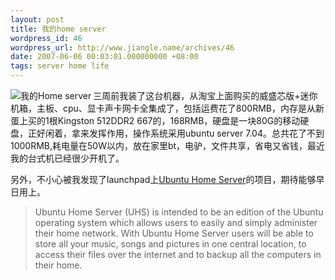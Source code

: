 ```yaml
---
layout: post
title: 我的home server
wordpress_id: 46
wordpress_url: http://www.jiangle.name/archives/46
date: 2007-06-06 00:03:01.000000000 +08:00
tags: server home life
---
```

<a href="http://www.jiangle.name/wp-content/uploads/2007/06/p6050008.JPG" title="我的Home server"><img src="http://www.jiangle.name/wp-content/uploads/2007/06/p6050008.thumbnail.JPG" title="我的Home server" alt="我的Home server" align="left" /></a>
三周前我装了这台机器，从淘宝上面购买的威盛芯版+迷你机箱，主板、cpu、显卡声卡网卡全集成了，包括运费花了800RMB，内存是从新蛋上买的1根Kingston 512DDR2 667的，168RMB，硬盘是一块80G的移动硬盘，正好闲着，拿来发挥作用，操作系统采用ubuntu server 7.04。总共花了不到1000RMB,耗电量在50W以内，放在家里bt，电驴，文件共享，省电又省钱，最近我的台式机已经很少开机了。

另外，不小心被我发现了launchpad上<a href="https://launchpad.net/uhs/">Ubuntu Home Server</a>的项目，期待能够早日用上。
<blockquote> Ubuntu Home Server (UHS) is intended to be an edition of the Ubuntu operating system which allows users to easily and simply administer their home network. With Ubuntu Home Server users will be able to store all your music, songs and pictures in one central location, to access their files over the internet and to backup all the computers in their home.</blockquote>
